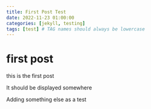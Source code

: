 ```yaml
---
title: First Post Test
date: 2022-11-23 01:00:00
categories: [jekyll, testing]
tags: [test] # TAG names should always be lowercase
---
```


# first post

this is the first post

It should be displayed somewhere

Adding something else as a test
